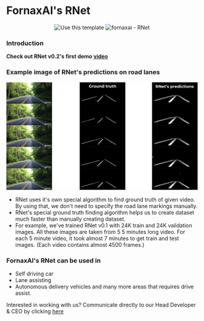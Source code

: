 # FornaxAI's RNet

<div align="center">

![Use this template](https://img.shields.io/badge/NEW-RNet%20v0.2%20is%20available-brightgreen)
![fornaxai - RNet](https://img.shields.io/static/v1?label=fornaxai&message=RNet&color=blue&logo=github)

</div>

### Introduction

**Check out RNet v0.2's first demo [video](https://youtu.be/wrFE9EPmxms)**

### Example image of RNet's predictions on road lanes
![Image of RNet's predictions](https://github.com/FornaxAI/RNet/blob/main/imgs/RNetpreds.jpg)

- RNet uses it's own special algorithm to find ground truth of given video. By using that, we don't need to specify the road lane markings manually.
- RNet's special ground truth finding algorithm helps us to create dataset much faster than manually creating dataset.
- For example, we've trained RNet v0.1 with 24K train and 24K validation images. All these images are taken from 5 5 minutes long video. For each 5 minute video, it took almost 7 minutes to get train and test images. (Each video contains almost 4500 frames.)

### FornaxAI's RNet can be used in
- Self driving car
- Lane assisting
- Autonomous delivery vehicles and many more areas that requires drive assist.

Interested in working with us? Communicate directly to our Head Developer & CEO by clicking [here](https://www.linkedin.com/in/mustafaugurbaskin/)
